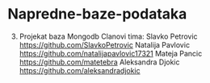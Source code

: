 # Napredne-baze-podataka
3. Projekat baza Mongodb
Clanovi tima: 
Slavko Petrovic https://github.com/SlavkoPetrovic 
Natalija Pavlovic https://github.com/natalijapavlovic17321 
Mateja Pancic https://github.com/matetebra 
Aleksandra Djokic https://github.com/aleksandradjokic
